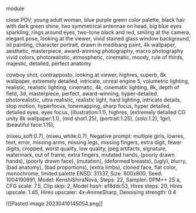 
module

close POV, young adult woman, blue purple green color palette, black hair with dark green shine, two symmetrical antennae on head, big blue eyes sparkling, rings around eyes, two-tone black and red, smiling at the camera, elegant pose, looking at the viewer, vivid stained glass window background, oil painting, character portrait, drawn in medibang paint, 4k wallpaper, aesthetic, masterpiece, award-winning photography, macro photography vivid colors, photorealistic, atmospheric, cinematic, moody, rule of thirds, majestic, detailed, perfect anatomy

cowboy shot, contrapposto, looking at viewer, highres, superb, 8k wallpaper, extremely detailed, intricate, unreal engine 5, volumetric lighting, realistic, realistic lighting, cinematic, 4k, cinematic lighting, 8k, depth of field, 3d, masterpiece, perfect, award-winning, hyper-detailed, photorealistic, ultra realistic, realistic light, hard lighting, intricate details, stop motion, hyperfocus, tonemapping, sharp focus, hyper detailed, detailed eyes, eyes focus, (illustration:1.1), highres, (extremely detailed CG unity 8k wallpaper:1.1), (mid shot1.25), (portrait:1.25), (solo:1.2), 1girl, (beautiful face:1.15),

(nixeu_soft:0.7), (nixeu_white:0.7),
Negative prompt: multiple girls, lowres, text, error, missing arms, missing legs, missing fingers, extra digit, fewer digits, cropped, worst quality, low quality, jpeg artifacts, signature, watermark, out of frame, extra fingers, mutated hands, (poorly drawn hands), (poorly drawn face), (mutation), (deformed breasts), (ugly), blurry, (bad anatomy), (bad proportions), (extra limbs), cloned face, flat color, monochrome, limited palette
ENSD: 31337, Size: 600x800, Seed: 1004190991, Model: KenshiShiraNova, Steps: 22, Sampler: DPM++ 2S a, CFG scale: 7.5, Clip skip: 2, Model hash: ef8ddc53, Hires steps: 20, Hires upscale: 1.45, Hires upscaler: 4x-AnimeSharp, Denoising strength: 0.4

![[Pasted image 20230410145054.png]]